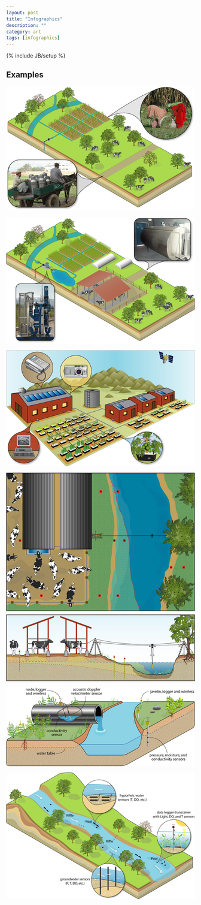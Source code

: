 ```yaml
---
layout: post
title: "Infographics"
description: ""
category: art
tags: [infographics]
---
```

{% include JB/setup %}

## Examples

<div class="image_and_caption">
  <p><img src="/images/2012-05-31/sweetwater_old.png" alt="sweetwater_old" title="Sweetwater Old"/></p>
  <p><img src="/images/2012-05-31/sweetwater_new.png" alt="sweetwater_new" title="Sweetwater New"/></p>
  <p><img src="/images/2012-05-31/neon_village_installations.png" alt="neon_village_installations" title="NEON Village Installations"/></p>
  <p><img src="/images/2012-05-31/cens_dairy.png" alt="cens_dairy" title="CENS Dairy"/></p>
  <p><img src="/images/2012-05-31/cens_runoff_drain.png" alt="cens_runoff_drain" title="CENS Runoff Drain"/></p>
  <p><img src="/images/2012-05-31/tansely_river.png" alt="tansely_river" title="Tansely River"/></p>
</div>

